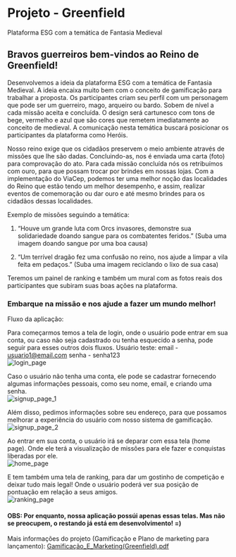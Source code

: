 # Projeto - Greenfield
Plataforma ESG com a temática de Fantasia Medieval

## Bravos guerreiros bem-vindos ao Reino de Greenfield!

Desenvolvemos a ideia da plataforma ESG com a temática de Fantasia Medieval. A ideia encaixa muito bem com o conceito de gamificação para trabalhar a proposta. Os participantes criam seu perfil com um personagem que pode ser um guerreiro, mago, arqueiro ou bardo. Sobem de nível a cada missão aceita e concluída. O design será cartunesco com tons de bege, vermelho e azul que são cores que remetem imediatamente ao conceito de medieval. 
A comunicação nesta temática buscará posicionar os participantes da plataforma como Heróis.

Nosso reino exige que os cidadãos preservem o meio ambiente através de missões que
lhe são dadas. Concluindo-as, nos é enviada uma carta (foto) para comprovação do ato.
Para cada missão concluída nós os retribuímos com ouro, para que possam trocar por
brindes em nossas lojas. Com a implementação do ViaCep, podemos ter uma melhor
noção das localidades do Reino que estão tendo um melhor desempenho, e assim,
realizar eventos de comemoração ou dar ouro e até mesmo brindes para os cidadãos
dessas localidades.


Exemplo de missões seguindo a temática: 
1. “Houve um grande luta com Orcs invasores, demonstre sua solidariedade doando sangue para os combatentes feridos.”
(Suba uma imagem doando sangue por uma boa causa)

2. “Um terrível dragão fez uma confusão no reino, nos ajude a limpar a vila feita em pedaços.”
(Suba uma imagem reciclando o lixo de sua casa)

Teremos um painel de ranking e também um mural com as fotos reais dos participantes que subiram suas boas ações na plataforma.

### Embarque na missão e nos ajude a fazer um mundo melhor!

Fluxo da aplicação:
<br/>

Para começarmos temos a tela de login, onde o usuário pode entrar em sua conta, ou caso não seja cadastrado ou tenha esquecido a senha, pode seguir para esses outros dois fluxos.
Usuário teste:
email - usuario1@email.com
senha - senha123
<br/>
![login_page](https://github.com/RickFernandez/Greenfield/assets/89798238/32dda9e0-d869-4cdd-bbd5-5ad711957007)
<br/>

Caso o usuário não tenha uma conta, ele pode se cadastrar fornecendo algumas informações pessoais, como seu nome, email, e criando uma senha.
<br/>
![signup_page_1](https://github.com/RickFernandez/Greenfield/assets/89798238/09759ea0-8911-4800-9361-d71edebeb4f7)
<br/>

Além disso, pedimos informações sobre seu endereço, para que possamos melhorar a experiência do usuário com nosso sistema de gamificação.
<br/>
![signup_page_2](https://github.com/RickFernandez/Greenfield/assets/89798238/996df7a0-88cb-4318-8ac0-55b9cde78386)
<br/>

Ao entrar em sua conta, o usuário irá se deparar com essa tela (home page). Onde ele terá a visualização de missões para ele fazer e conquistas liberadas por ele.
<br/>
![home_page](https://github.com/RickFernandez/Greenfield/assets/89798238/363e2430-099e-4ef3-bb4f-c1bdaf38783c)
<br/>

E tem também uma tela de ranking, para dar um gostinho de competição e deixar tudo mais legal! Onde o usuário poderá ver sua posição de pontuação em relação a seus amigos.
<br/>
![ranking_page](https://github.com/RickFernandez/Greenfield/assets/89798238/89f63b85-42f8-4474-8920-62462c5e618c)
<br/>

#### OBS: Por enquanto, nossa aplicação possúi apenas essas telas. Mas não se preocupem, o restando já está em desenvolvimento! =)

Mais informações do projeto (Gamificação e Plano de marketing para lançamento):
[Gamificação_E_Marketing(Greenfield).pdf](https://github.com/RickFernandez/Greenfield/files/11658986/Gamificacao_E_Marketing.Greenfield.pdf)
